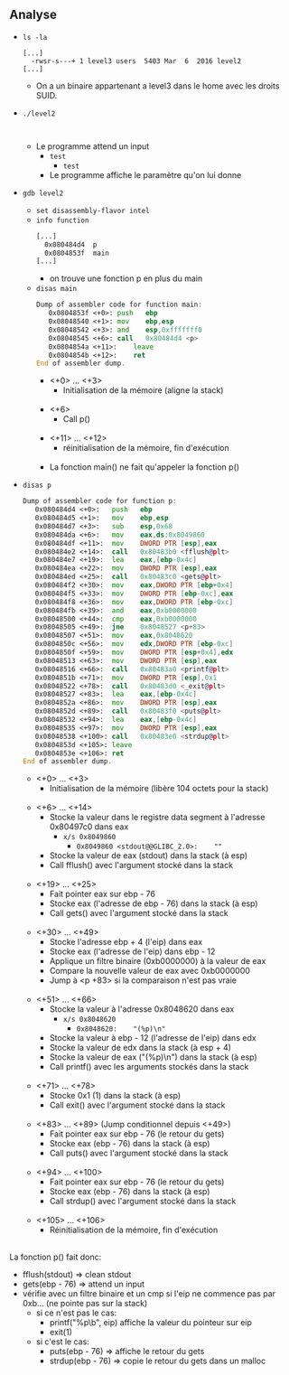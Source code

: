## Analyse

- `ls -la`
  ```
  [...]
    -rwsr-s---+ 1 level3 users  5403 Mar  6  2016 level2
  [...]
  ```
    - On a un binaire appartenant a level3 dans le home avec les droits SUID.

- `./level2`
  ```
    
  ```
  - Le programme attend un input
    - `test`
      - `test`
    - Le programme affiche le paramètre qu'on lui donne

- `gdb level2`
  - `set disassembly-flavor intel`
  - `info function`
    ```asm
    [...]
      0x080484d4  p
      0x0804853f  main
    [...]
    ```
    - on trouve une fonction p en plus du main
  - `disas main`
    ```asm
    Dump of assembler code for function main:
       0x0804853f <+0>:	push   ebp
       0x08048540 <+1>:	mov    ebp,esp
       0x08048542 <+3>:	and    esp,0xfffffff0
       0x08048545 <+6>:	call   0x80484d4 <p>
       0x0804854a <+11>:	leave
       0x0804854b <+12>:	ret
    End of assembler dump.
    ```
    - <+0> ... <+3>
      - Initialisation de la mémoire (aligne la stack)<br/><br/>
    - <+6>
      - Call p()<br/><br/>
    - <+11> ... <+12>
      - réinitialisation de la mémoire, fin d'exécution<br/><br/>
    - La fonction main() ne fait qu'appeler la fonction p()
- `disas p`
  ```asm
  Dump of assembler code for function p:
     0x080484d4 <+0>:	push   ebp
     0x080484d5 <+1>:	mov    ebp,esp
     0x080484d7 <+3>:	sub    esp,0x68
     0x080484da <+6>:	mov    eax,ds:0x8049860
     0x080484df <+11>:	mov    DWORD PTR [esp],eax
     0x080484e2 <+14>:	call   0x80483b0 <fflush@plt>
     0x080484e7 <+19>:	lea    eax,[ebp-0x4c]
     0x080484ea <+22>:	mov    DWORD PTR [esp],eax
     0x080484ed <+25>:	call   0x80483c0 <gets@plt>
     0x080484f2 <+30>:	mov    eax,DWORD PTR [ebp+0x4]
     0x080484f5 <+33>:	mov    DWORD PTR [ebp-0xc],eax
     0x080484f8 <+36>:	mov    eax,DWORD PTR [ebp-0xc]
     0x080484fb <+39>:	and    eax,0xb0000000
     0x08048500 <+44>:	cmp    eax,0xb0000000
     0x08048505 <+49>:	jne    0x8048527 <p+83>
     0x08048507 <+51>:	mov    eax,0x8048620
     0x0804850c <+56>:	mov    edx,DWORD PTR [ebp-0xc]
     0x0804850f <+59>:	mov    DWORD PTR [esp+0x4],edx
     0x08048513 <+63>:	mov    DWORD PTR [esp],eax
     0x08048516 <+66>:	call   0x80483a0 <printf@plt>
     0x0804851b <+71>:	mov    DWORD PTR [esp],0x1
     0x08048522 <+78>:	call   0x80483d0 <_exit@plt>
     0x08048527 <+83>:	lea    eax,[ebp-0x4c]
     0x0804852a <+86>:	mov    DWORD PTR [esp],eax
     0x0804852d <+89>:	call   0x80483f0 <puts@plt>
     0x08048532 <+94>:	lea    eax,[ebp-0x4c]
     0x08048535 <+97>:	mov    DWORD PTR [esp],eax
     0x08048538 <+100>:	call   0x80483e0 <strdup@plt>
     0x0804853d <+105>:	leave
     0x0804853e <+106>:	ret
  End of assembler dump.
  ```
  - <+0> ... <+3>
    - Initialisation de la mémoire (libère 104 octets pour la stack)<br/><br/>
  - <+6> ... <+14>
    - Stocke la valeur dans le registre data segment à l'adresse 0x80497c0 dans eax
      - `x/s 0x8049860`
        - `0x8049860 <stdout@@GLIBC_2.0>:	 ""`
    - Stocke la valeur de eax (stdout) dans la stack (à esp)
    - Call fflush() avec l'argument stocké dans la stack<br/><br/>
  - <+19> ... <+25>
    - Fait pointer eax sur ebp - 76
    - Stocke eax (l'adresse de ebp - 76) dans la stack (à esp)
    - Call gets() avec l'argument stocké dans la stack<br/><br/>
  - <+30> ... <+49>
    - Stocke l'adresse ebp + 4 (l'eip) dans eax
    - Stocke eax (l'adresse de l'eip) dans ebp - 12
    - Applique un filtre binaire (0xb0000000) à la valeur de eax
    - Compare la nouvelle valeur de eax avec 0xb0000000
    - Jump à <p +83> si la comparaison n'est pas vraie<br/><br/>
  - <+51> ... <+66>
    - Stocke la valeur à l'adresse 0x8048620 dans eax
      - `x/s 0x8048620`
        - `0x8048620:	 "(%p)\n"`
    - Stocke la valeur à ebp - 12 (l'adresse de l'eip) dans edx
    - Stocke la valeur de edx dans la stack (à esp + 4)
    - Stocke la valeur de eax ("(%p)\n") dans la stack (à esp)
    - Call printf() avec les arguments stockés dans la stack<br/><br/>
  - <+71> ... <+78>
    - Stocke 0x1 (1) dans la stack (à esp)
    - Call exit() avec l'argument stocké dans la stack<br/><br/>
  - <+83> ... <+89> (Jump conditionnel depuis <+49>)
    - Fait pointer eax sur ebp - 76 (le retour du gets)
    - Stocke eax (ebp - 76) dans la stack (à esp)
    - Call puts() avec l'argument stocké dans la stack<br/><br/>
  - <+94> ... <+100>
    - Fait pointer eax sur ebp - 76 (le retour du gets)
    - Stocke eax (ebp - 76) dans la stack (à esp)
    - Call strdup() avec l'argument stocké dans la stack<br/><br/>
  - <+105> ... <+106>
    - Réinitialisation de la mémoire, fin d'exécution<br/><br/>

La fonction p() fait donc:
  - fflush(stdout) => clean stdout
  - gets(ebp - 76) => attend un input
  - vérifie avec un filtre binaire et un cmp si l'eip ne commence pas par 0xb... (ne pointe pas sur la stack)
    - si ce n'est pas le cas:
      - printf("%p\b", eip) affiche la valeur du pointeur sur eip
      - exit(1)
    - si c'est le cas:
      - puts(ebp - 76) => affiche le retour du gets
      - strdup(ebp - 76) => copie le retour du gets dans un malloc
